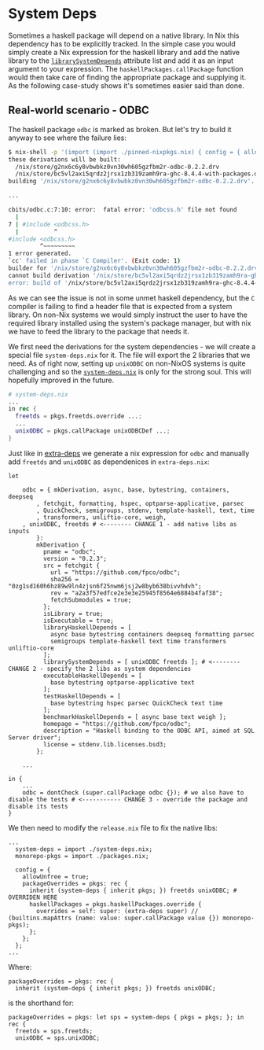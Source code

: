 
# System Deps

Sometimes a haskell package will depend on a native library. In Nix this dependency has to be explicitly tracked.
In the simple case you would simply create a Nix expression for the haskell library and add the native library to the [`librarySystemDepends`](https://github.com/NixOS/nixpkgs/blob/1330269c1556e5600b1ea11061712cf649e72d4f/pkgs/development/haskell-modules/configuration-nix.nix#L383) attribute list and add it as an input argument to your expression.
The `haskellPackages.callPackage` function would then take care of finding the appropriate package and supplying it.
As the following case-study shows it's sometimes easier said than done.

## Real-world scenario - ODBC

The haskell package `odbc` is marked as broken. But let's try to build it anyway to see where the failure lies:

```bash
$ nix-shell -p '(import (import ./pinned-nixpkgs.nix) { config = { allowBroken = true; }; }).haskell.packages.ghc844.ghcWithPackages (pkgs: [ pkgs.odbc ])'
these derivations will be built:
  /nix/store/g2nx6c6y8vbwbkz0vn30wh605gzfbm2r-odbc-0.2.2.drv
  /nix/store/bc5vl2axi5qrdz2jrsx1zb319zamh9ra-ghc-8.4.4-with-packages.drv
building '/nix/store/g2nx6c6y8vbwbkz0vn30wh605gzfbm2r-odbc-0.2.2.drv'...

...

cbits/odbc.c:7:10: error:  fatal error: 'odbcss.h' file not found
  |
7 | #include <odbcss.h>
  |          ^
#include <odbcss.h>
         ^~~~~~~~~~
1 error generated.
`cc' failed in phase `C Compiler'. (Exit code: 1)
builder for '/nix/store/g2nx6c6y8vbwbkz0vn30wh605gzfbm2r-odbc-0.2.2.drv' failed with exit code 1
cannot build derivation '/nix/store/bc5vl2axi5qrdz2jrsx1zb319zamh9ra-ghc-8.4.4-with-packages.drv': 1 dependencies couldn't be built
error: build of '/nix/store/bc5vl2axi5qrdz2jrsx1zb319zamh9ra-ghc-8.4.4-with-packages.drv' failed
```

As we can see the issue is not in some unmet haskell dependency, but the `C` compiler is failing to find a header file that is expected from a system library.
On non-Nix systems we would simply instruct the user to have the required library installed using the system's package manager, but with nix we have to feed
the library to the package that needs it.

We first need the derivations for the system dependencies - we will create a special file `system-deps.nix` for it. The file will export the 2 libraries that we need.
As of right now, setting up `unixODBC` on non-NixOS systems is quite challenging and so the [`system-deps.nix`](./system-deps.nix) is only for the strong soul. This will hopefully improved in the future.

```nix
# system-deps.nix
...
in rec {
  freetds = pkgs.freetds.override ...;
  ...
  unixODBC = pkgs.callPackage unixODBCDef ...;
}
```

Just like in [extra-deps](../extra-deps) we generate a nix expression for `odbc` and manually add `freetds` and `unixODBC` as dependenices in `extra-deps.nix`:

```
let

    odbc = { mkDerivation, async, base, bytestring, containers, deepseq
        , fetchgit, formatting, hspec, optparse-applicative, parsec
        , QuickCheck, semigroups, stdenv, template-haskell, text, time
        , transformers, unliftio-core, weigh,
	, unixODBC, freetds # <-------- CHANGE 1 - add native libs as inputs
        }:
        mkDerivation {
          pname = "odbc";
          version = "0.2.3";
          src = fetchgit {
            url = "https://github.com/fpco/odbc";
            sha256 = "0zg1sd160h6hz89w9ln4zjsn6f25nwm6jsj2w8byb638bivvhdvh";
            rev = "a2a3f57edfce2e3e3e25945f8564e6884b4faf38";
            fetchSubmodules = true;
          };
          isLibrary = true;
          isExecutable = true;
          libraryHaskellDepends = [
            async base bytestring containers deepseq formatting parsec
            semigroups template-haskell text time transformers unliftio-core
          ];
          librarySystemDepends = [ unixODBC freetds ]; # <-------- CHANGE 2 - specify the 2 libs as system dependencies
          executableHaskellDepends = [
            base bytestring optparse-applicative text
          ];
          testHaskellDepends = [
            base bytestring hspec parsec QuickCheck text time
          ];
          benchmarkHaskellDepends = [ async base text weigh ];
          homepage = "https://github.com/fpco/odbc";
          description = "Haskell binding to the ODBC API, aimed at SQL Server driver";
          license = stdenv.lib.licenses.bsd3;
        };

    ...

in {
    ...
    odbc = dontCheck (super.callPackage odbc {}); # we also have to disable the tests # <----------- CHANGE 3 - override the package and disable its tests
}
```

We then need to modify the `release.nix` file to fix the native libs:

```
...
  system-deps = import ./system-deps.nix;
  monorepo-pkgs = import ./packages.nix;

  config = {
    allowUnfree = true;
    packageOverrides = pkgs: rec {
      inherit (system-deps { inherit pkgs; }) freetds unixODBC; # OVERRIDEN HERE
      haskellPackages = pkgs.haskellPackages.override {
        overrides = self: super: (extra-deps super) // (builtins.mapAttrs (name: value: super.callPackage value {}) monorepo-pkgs);
      };
    };
  };
...
```

Where:

```
packageOverrides = pkgs: rec {
  inherit (system-deps { inherit pkgs; }) freetds unixODBC;
```

is the shorthand for:

```
packageOverrides = pkgs: let sps = system-deps { pkgs = pkgs; }; in rec {
  freetds = sps.freetds;
  unixODBC = sps.unixODBC;
```


